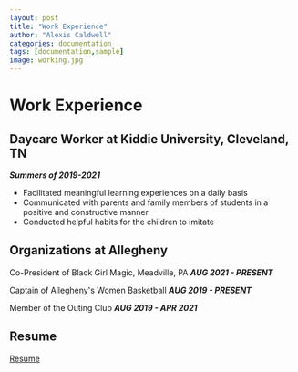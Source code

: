 ```yaml
---
layout: post
title: "Work Experience"
author: "Alexis Caldwell"
categories: documentation
tags: [documentation,sample]
image: working.jpg
---
```


# Work Experience

## Daycare Worker at Kiddie University, Cleveland, TN
_**Summers of 2019-2021**_

- Facilitated meaningful learning experiences on a daily basis
- Communicated with parents and family members of students in a positive and constructive manner
- Conducted helpful habits for the children to imitate

## Organizations at Allegheny

Co-President of Black Girl Magic, Meadville, PA
_**AUG 2021 - PRESENT**_

Captain of Allegheny's Women Basketball
_**AUG 2019 - PRESENT**_

Member of the Outing Club
_**AUG 2019 - APR 2021**_

## Resume
[Resume](file:///C:/Users/alexi/Downloads/Resume%20(1).pdf)
